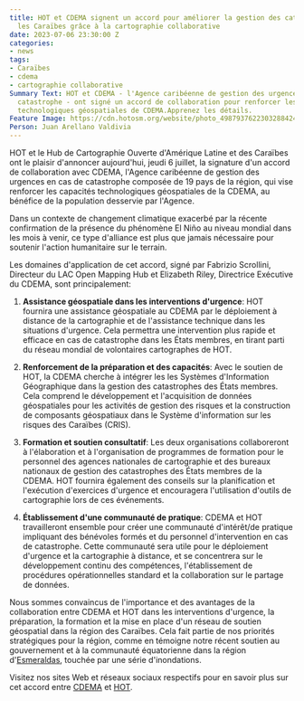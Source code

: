 ```yaml
---
title: HOT et CDEMA signent un accord pour améliorer la gestion des catastrophes dans
  les Caraïbes grâce à la cartographie collaborative
date: 2023-07-06 23:30:00 Z
categories:
- news
tags:
- Caraïbes
- cdema
- cartographie collaborative
Summary Text: HOT et CDEMA - l'Agence caribéenne de gestion des urgences en cas de
  catastrophe - ont signé un accord de collaboration pour renforcer les capacités
  technologiques géospatiales de CDEMA.Apprenez les détails.
Feature Image: https://cdn.hotosm.org/website/photo_4987937622303288424_y.jpg
Person: Juan Arellano Valdivia
---
```


HOT et le Hub de Cartographie Ouverte d'Amérique Latine et des Caraïbes ont le plaisir d'annoncer aujourd'hui, jeudi 6 juillet, la signature d'un accord de collaboration avec CDEMA, l'Agence caribéenne de gestion des urgences en cas de catastrophe composée de 19 pays de la région, qui vise renforcer les capacités technologiques géospatiales de la CDEMA, au bénéfice de la population desservie par l'Agence.

Dans un contexte de changement climatique exacerbé par la récente confirmation de la présence du phénomène El Niño au niveau mondial dans les mois à venir, ce type d'alliance est plus que jamais nécessaire pour soutenir l'action humanitaire sur le terrain.

Les domaines d'application de cet accord, signé par Fabrizio Scrollini, Directeur du LAC Open Mapping Hub et Elizabeth Riley, Directrice Exécutive du CDEMA, sont principalement:

1. **Assistance géospatiale dans les interventions d'urgence**: HOT fournira une assistance géospatiale au CDEMA par le déploiement à distance de la cartographie et de l'assistance technique dans les situations d'urgence. Cela permettra une intervention plus rapide et efficace en cas de catastrophe dans les États membres, en tirant parti du réseau mondial de volontaires cartographes de HOT.

2. **Renforcement de la préparation et des capacités**: Avec le soutien de HOT, la CDEMA cherche à intégrer les  les Systèmes d'Information Géographique dans la gestion des catastrophes des États membres. Cela comprend le développement et l'acquisition de données géospatiales pour les activités de gestion des risques et la construction de composants géospatiaux dans le Système d'information sur les risques des Caraïbes (CRIS).

3. **Formation et soutien consultatif**: Les deux organisations collaboreront à l'élaboration et à l'organisation de programmes de formation pour le personnel des agences nationales de cartographie et des bureaux nationaux de gestion des catastrophes des États membres de la CDEMA. HOT fournira également des conseils sur la planification et l'exécution d'exercices d'urgence et encouragera l'utilisation d'outils de cartographie lors de ces événements.

4. **Établissement d'une communauté de pratique**: CDEMA et HOT travailleront ensemble pour créer une communauté d'intérêt/de pratique impliquant des bénévoles formés et du personnel d'intervention en cas de catastrophe. Cette communauté sera utile pour le déploiement d'urgence et la cartographie à distance, et se concentrera sur le développement continu des compétences, l'établissement de procédures opérationnelles standard et la collaboration sur le partage de données.

Nous sommes convaincus de l'importance et des avantages de la collaboration entre CDEMA et HOT dans les interventions d'urgence, la préparation, la formation et la mise en place d'un réseau de soutien géospatial dans la région des Caraïbes. Cela fait partie de nos priorités stratégiques pour la région, comme en témoigne notre récent soutien au gouvernement et à la communauté équatorienne dans la région d'[Esmeraldas](https://twitter.com/hotosm/status/1674086162045050881), touchée par une série d'inondations.

Visitez nos sites Web et réseaux sociaux respectifs pour en savoir plus sur cet accord entre [CDEMA](https://www.cdema.org/) et [HOT](https://www.hotosm.org/).